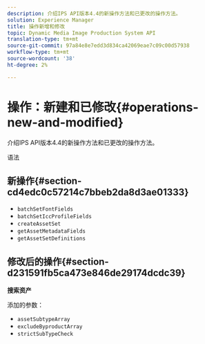 ```yaml
---
description: 介绍IPS API版本4.4的新操作方法和已更改的操作方法。
solution: Experience Manager
title: 操作新增和修改
topic: Dynamic Media Image Production System API
translation-type: tm+mt
source-git-commit: 97a84e8e7edd3d834ca42069eae7c09c00d57938
workflow-type: tm+mt
source-wordcount: '38'
ht-degree: 2%

---
```



# 操作：新建和已修改{#operations-new-and-modified}

介绍IPS API版本4.4的新操作方法和已更改的操作方法。

语法

## 新操作{#section-cd4edc0c57214c7bbeb2da8d3ae01333}

* `batchSetFontFields`
* `batchSetIccProfileFields`
* `createAssetSet`
* `getAssetMetadataFields`
* `getAssetSetDefinitions`

## 修改后的操作{#section-d231591fb5ca473e846de29174dcdc39}

**搜索资产**

添加的参数：

* `assetSubtypeArray`
* `excludeByproductArray`
* `strictSubTypeCheck`

